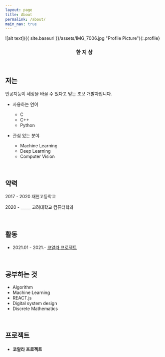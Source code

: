 ```yaml
---
layout: page
title: About
permalink: /about/
main_nav: true
---
```


![alt text]({{ site.baseurl }}/assets/IMG_7006.jpg "Profile Picture"){:.profile}


### <center>한 지 상</center>




<br>

## 저는
인공지능이 세상을 바꿀 수 있다고 믿는 초보 개발자입니다. 

- 사용하는 언어
    - C
    - C++
    - Python

- 관심 있는 분야
    - Machine Learning
    - Deep Learning
    - Computer Vision

<br>

## 약력
2017 - 2020 재현고등학교

2020 - _____ 고려대학교 컴퓨터학과

<br>

## 활동
- 2021.01 - 2021.- <a href="#coala"> 코알라 프로젝트 </a>

<br>

## 공부하는 것
- Algorithm
- Machine Learning
- REACT.js
- Digital system design
- Discrete Mathematics

<br>

## 프로젝트
- <h4 id="coala">코알라 프로젝트</h4> 


<br>